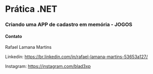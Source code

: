 # Prática .NET

### Criando uma APP de cadastro em memória - JOGOS



#### Contato

Rafael Lamana Martins

Linkedin: https://br.linkedin.com/in/rafael-lamana-martins-53653a127/

Instagram: https://instagram.com/blad3xp





